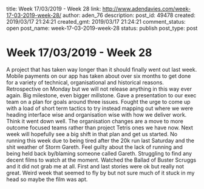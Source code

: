 title: Week 17/03/2019 - Week 28
link: http://www.adendavies.com/week-17-03-2019-week-28/
author: aden_76
description: 
post_id: 49478
created: 2019/03/17 21:24:21
created_gmt: 2019/03/17 21:24:21
comment_status: open
post_name: week-17-03-2019-week-28
status: publish
post_type: post

# Week 17/03/2019 - Week 28

A project that has taken way longer than it should finally went out last week. Mobile payments on our app has taken about over six months to get done for a variety of technical, organisational and historical reasons. Retrospective on Monday but we will not release anything in this way ever again. Big milestone, even bigger millstone. Gave a presentation to our exec team on a plan for goals around three issues. Fought the urge to come up with a load of short term tactics to try instead mapping out where we were heading interface wise and organisation wise with how we deliver work. Think it went down well. The organisation changes are a move to more outcome focused teams rather than project Tetris ones we have now. Next week will hopefully see a big shift in that plan and get us started. No running this week due to being tired after the 20k run last Saturday and the shit weather of Storm Gareth. Feel guilty about the lack of running and being held back by/blaming someone called Gareth. Struggling to find any decent films to watch at the moment. Watched the Ballad of Buster Scruggs and it did not grab me at all. First and last stories were ok but really not great. Weird week that seemed to fly by but not sure much of it stuck in my head so maybe the film was apt.
